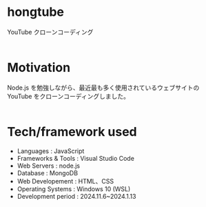 # hongtube

YouTube クローンコーディング
<br>
<br>

# Motivation

Node.js を勉強しながら、最近最も多く使用されているウェブサイトの YouTube をクローンコーディングしました。
<br>
<br>

# Tech/framework used

- Languages : JavaScript
- Frameworks & Tools : Visual Studio Code
- Web Servers : node.js
- Database : MongoDB
- Web Developement : HTML、CSS
- Operating Systems : Windows 10 (WSL)
- Development period : 2024.11.6~2024.1.13
  <br>
  <br>
